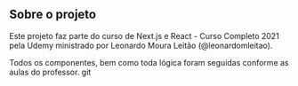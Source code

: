 ## Sobre o projeto

Este projeto faz parte do curso de Next.js e React - Curso Completo 2021 pela Udemy ministrado por Leonardo Moura Leitão (@leonardomleitao).

Todos os componentes, bem como toda lógica foram seguidas conforme as aulas do professor. git

